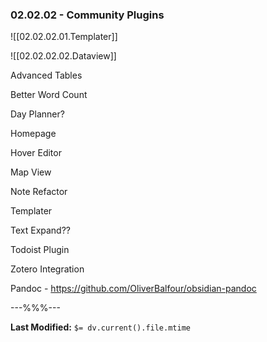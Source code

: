 ### 02.02.02 - Community Plugins

![[02.02.02.01.Templater]]

![[02.02.02.02.Dataview]]

Advanced Tables

Better Word Count

Day Planner?

Homepage

Hover Editor

Map View

Note Refactor

Templater

Text Expand??

Todoist Plugin

Zotero Integration

Pandoc - https://github.com/OliverBalfour/obsidian-pandoc


---%%%---

**Last Modified:** `$= dv.current().file.mtime`

